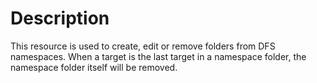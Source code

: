 # Description

This resource is used to create, edit or remove folders from DFS namespaces.
When a target is the last target in a namespace folder, the namespace folder
itself will be removed.
